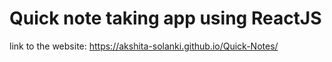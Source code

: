# Quick note taking app using ReactJS

link to the website:
https://akshita-solanki.github.io/Quick-Notes/
